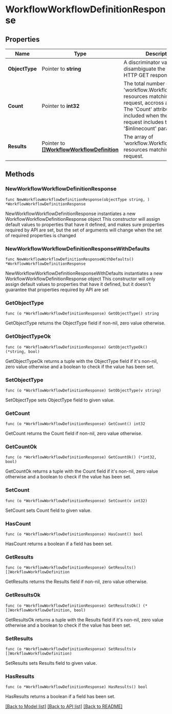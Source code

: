 # WorkflowWorkflowDefinitionResponse

## Properties

Name | Type | Description | Notes
------------ | ------------- | ------------- | -------------
**ObjectType** | Pointer to **string** | A discriminator value to disambiguate the schema of a HTTP GET response body. | 
**Count** | Pointer to **int32** | The total number of &#39;workflow.WorkflowDefinition&#39; resources matching the request, accross all pages. The &#39;Count&#39; attribute is included when the HTTP GET request includes the &#39;$inlinecount&#39; parameter. | [optional] 
**Results** | Pointer to [**[]WorkflowWorkflowDefinition**](workflow.WorkflowDefinition.md) | The array of &#39;workflow.WorkflowDefinition&#39; resources matching the request. | [optional] 

## Methods

### NewWorkflowWorkflowDefinitionResponse

`func NewWorkflowWorkflowDefinitionResponse(objectType string, ) *WorkflowWorkflowDefinitionResponse`

NewWorkflowWorkflowDefinitionResponse instantiates a new WorkflowWorkflowDefinitionResponse object
This constructor will assign default values to properties that have it defined,
and makes sure properties required by API are set, but the set of arguments
will change when the set of required properties is changed

### NewWorkflowWorkflowDefinitionResponseWithDefaults

`func NewWorkflowWorkflowDefinitionResponseWithDefaults() *WorkflowWorkflowDefinitionResponse`

NewWorkflowWorkflowDefinitionResponseWithDefaults instantiates a new WorkflowWorkflowDefinitionResponse object
This constructor will only assign default values to properties that have it defined,
but it doesn't guarantee that properties required by API are set

### GetObjectType

`func (o *WorkflowWorkflowDefinitionResponse) GetObjectType() string`

GetObjectType returns the ObjectType field if non-nil, zero value otherwise.

### GetObjectTypeOk

`func (o *WorkflowWorkflowDefinitionResponse) GetObjectTypeOk() (*string, bool)`

GetObjectTypeOk returns a tuple with the ObjectType field if it's non-nil, zero value otherwise
and a boolean to check if the value has been set.

### SetObjectType

`func (o *WorkflowWorkflowDefinitionResponse) SetObjectType(v string)`

SetObjectType sets ObjectType field to given value.


### GetCount

`func (o *WorkflowWorkflowDefinitionResponse) GetCount() int32`

GetCount returns the Count field if non-nil, zero value otherwise.

### GetCountOk

`func (o *WorkflowWorkflowDefinitionResponse) GetCountOk() (*int32, bool)`

GetCountOk returns a tuple with the Count field if it's non-nil, zero value otherwise
and a boolean to check if the value has been set.

### SetCount

`func (o *WorkflowWorkflowDefinitionResponse) SetCount(v int32)`

SetCount sets Count field to given value.

### HasCount

`func (o *WorkflowWorkflowDefinitionResponse) HasCount() bool`

HasCount returns a boolean if a field has been set.

### GetResults

`func (o *WorkflowWorkflowDefinitionResponse) GetResults() []WorkflowWorkflowDefinition`

GetResults returns the Results field if non-nil, zero value otherwise.

### GetResultsOk

`func (o *WorkflowWorkflowDefinitionResponse) GetResultsOk() (*[]WorkflowWorkflowDefinition, bool)`

GetResultsOk returns a tuple with the Results field if it's non-nil, zero value otherwise
and a boolean to check if the value has been set.

### SetResults

`func (o *WorkflowWorkflowDefinitionResponse) SetResults(v []WorkflowWorkflowDefinition)`

SetResults sets Results field to given value.

### HasResults

`func (o *WorkflowWorkflowDefinitionResponse) HasResults() bool`

HasResults returns a boolean if a field has been set.


[[Back to Model list]](../README.md#documentation-for-models) [[Back to API list]](../README.md#documentation-for-api-endpoints) [[Back to README]](../README.md)


